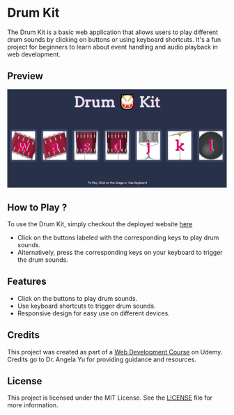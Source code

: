 # Drum Kit

The Drum Kit is a basic web application that allows users to play different drum sounds by clicking on buttons or using keyboard shortcuts. It's a fun project for beginners to learn about event handling and audio playback in web development.

## Preview

![Drum-Kit-Demo](./images/demo.png)

## How to Play ?

To use the Drum Kit, simply checkout the deployed website [here](https://amit712singhal.github.io/Drum-Kit/)

- Click on the buttons labeled with the corresponding keys to play drum sounds.
- Alternatively, press the corresponding keys on your keyboard to trigger the drum sounds.

## Features

- Click on the buttons to play drum sounds.
- Use keyboard shortcuts to trigger drum sounds.
- Responsive design for easy use on different devices.
  
## Credits

This project was created as part of a [Web Development Course](https://www.udemy.com/course/the-complete-web-development-bootcamp/) on Udemy. Credits go to Dr. Angela Yu for providing guidance and resources.

## License

This project is licensed under the MIT License. See the [LICENSE](./LICENSE) file for more information.
